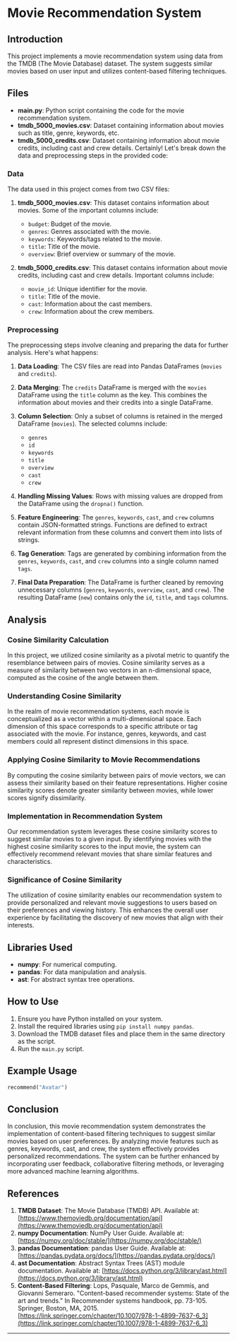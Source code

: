 

# Movie Recommendation System

## Introduction
This project implements a movie recommendation system using data from the TMDB (The Movie Database) dataset. The system suggests similar movies based on user input and utilizes content-based filtering techniques.

## Files

- **main.py**: Python script containing the code for the movie recommendation system.
- **tmdb_5000_movies.csv**: Dataset containing information about movies such as title, genre, keywords, etc.
- **tmdb_5000_credits.csv**: Dataset containing information about movie credits, including cast and crew details.
Certainly! Let's break down the data and preprocessing steps in the provided code:

### Data
The data used in this project comes from two CSV files:

1. **tmdb_5000_movies.csv**: This dataset contains information about movies. Some of the important columns include:
   - `budget`: Budget of the movie.
   - `genres`: Genres associated with the movie.
   - `keywords`: Keywords/tags related to the movie.
   - `title`: Title of the movie.
   - `overview`: Brief overview or summary of the movie.
   
2. **tmdb_5000_credits.csv**: This dataset contains information about movie credits, including cast and crew details. Important columns include:
   - `movie_id`: Unique identifier for the movie.
   - `title`: Title of the movie.
   - `cast`: Information about the cast members.
   - `crew`: Information about the crew members.
   
### Preprocessing
The preprocessing steps involve cleaning and preparing the data for further analysis. Here's what happens:

1. **Data Loading**: The CSV files are read into Pandas DataFrames (`movies` and `credits`).

2. **Data Merging**: The `credits` DataFrame is merged with the `movies` DataFrame using the `title` column as the key. This combines the information about movies and their credits into a single DataFrame.

3. **Column Selection**: Only a subset of columns is retained in the merged DataFrame (`movies`). The selected columns include:
   - `genres`
   - `id`
   - `keywords`
   - `title`
   - `overview`
   - `cast`
   - `crew`
   
4. **Handling Missing Values**: Rows with missing values are dropped from the DataFrame using the `dropna()` function.

5. **Feature Engineering**: The `genres`, `keywords`, `cast`, and `crew` columns contain JSON-formatted strings. Functions are defined to extract relevant information from these columns and convert them into lists of strings.

6. **Tag Generation**: Tags are generated by combining information from the `genres`, `keywords`, `cast`, and `crew` columns into a single column named `tags`.

7. **Final Data Preparation**: The DataFrame is further cleaned by removing unnecessary columns (`genres`, `keywords`, `overview`, `cast`, and `crew`). The resulting DataFrame (`new`) contains only the `id`, `title`, and `tags` columns.

## Analysis

### Cosine Similarity Calculation

In this project, we utilized cosine similarity as a pivotal metric to quantify the resemblance between pairs of movies. Cosine similarity serves as a measure of similarity between two vectors in an n-dimensional space, computed as the cosine of the angle between them.

### Understanding Cosine Similarity

In the realm of movie recommendation systems, each movie is conceptualized as a vector within a multi-dimensional space. Each dimension of this space corresponds to a specific attribute or tag associated with the movie. For instance, genres, keywords, and cast members could all represent distinct dimensions in this space.

### Applying Cosine Similarity to Movie Recommendations

By computing the cosine similarity between pairs of movie vectors, we can assess their similarity based on their feature representations. Higher cosine similarity scores denote greater similarity between movies, while lower scores signify dissimilarity.

### Implementation in Recommendation System

Our recommendation system leverages these cosine similarity scores to suggest similar movies to a given input. By identifying movies with the highest cosine similarity scores to the input movie, the system can effectively recommend relevant movies that share similar features and characteristics.

### Significance of Cosine Similarity

The utilization of cosine similarity enables our recommendation system to provide personalized and relevant movie suggestions to users based on their preferences and viewing history. This enhances the overall user experience by facilitating the discovery of new movies that align with their interests.


## Libraries Used
- **numpy**: For numerical computing.
- **pandas**: For data manipulation and analysis.
- **ast**: For abstract syntax tree operations.
  
## How to Use
1. Ensure you have Python installed on your system.
2. Install the required libraries using `pip install numpy pandas`.
3. Download the TMDB dataset files and place them in the same directory as the script.
4. Run the `main.py` script.

## Example Usage
```python
recommend("Avatar")
```





## Conclusion
In conclusion, this movie recommendation system demonstrates the implementation of content-based filtering techniques to suggest similar movies based on user preferences. By analyzing movie features such as genres, keywords, cast, and crew, the system effectively provides personalized recommendations. The system can be further enhanced by incorporating user feedback, collaborative filtering methods, or leveraging more advanced machine learning algorithms.

## References
1. **TMDB Dataset**: The Movie Database (TMDB) API. Available at: [https://www.themoviedb.org/documentation/api](https://www.themoviedb.org/documentation/api)
2. **numpy Documentation**: NumPy User Guide. Available at: [https://numpy.org/doc/stable/](https://numpy.org/doc/stable/)
3. **pandas Documentation**: pandas User Guide. Available at: [https://pandas.pydata.org/docs/](https://pandas.pydata.org/docs/)
4. **ast Documentation**: Abstract Syntax Trees (AST) module documentation. Available at: [https://docs.python.org/3/library/ast.html](https://docs.python.org/3/library/ast.html)
5. **Content-Based Filtering**: Lops, Pasquale, Marco de Gemmis, and Giovanni Semeraro. "Content-based recommender systems: State of the art and trends." In Recommender systems handbook, pp. 73-105. Springer, Boston, MA, 2015. [https://link.springer.com/chapter/10.1007/978-1-4899-7637-6_3](https://link.springer.com/chapter/10.1007/978-1-4899-7637-6_3)

---



